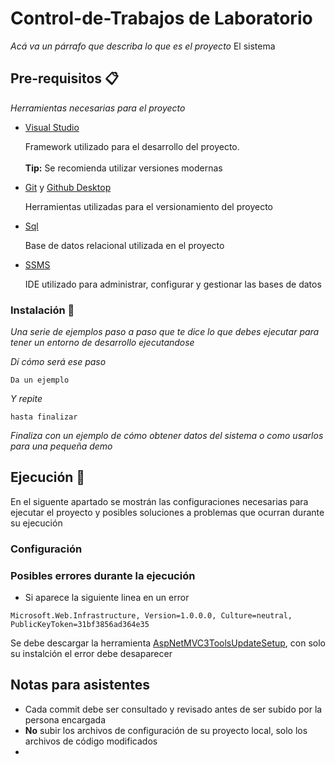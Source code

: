 
# Control-de-Trabajos de Laboratorio

_Acá va un párrafo que describa lo que es el proyecto_
El sistema 

## Pre-requisitos 📋

_Herramientas necesarias para el proyecto_
<ul>
<li>  
  <a href="https://visualstudio.microsoft.com/es/downloads/">Visual Studio</a>
  </li>
  <p>Framework utilizado para el desarrollo del proyecto.<br><br>
    <b>Tip:</b> Se recomienda utilizar versiones modernas</p>
  <li>  
  <a href="https://git-scm.com/downloads">Git</a> y <a href="https://desktop.github.com/">Github Desktop</a>
  </li>
  <p>Herramientas utilizadas para el versionamiento del proyecto</p>
  <li>  
  <a href="https://www.microsoft.com/es-es/sql-server/sql-server-downloads">Sql</a>
  </li>
  <p>Base de datos relacional utilizada en el proyecto</p>
  <li>
  <a href="https://learn.microsoft.com/en-us/sql/ssms/download-sql-server-management-studio-ssms?view=sql-server-ver16">SSMS</a>
  </li>
  <p>IDE utilizado para administrar, configurar y gestionar las bases de datos</p>
</ul>


### Instalación 🔧

_Una serie de ejemplos paso a paso que te dice lo que debes ejecutar para tener un entorno de desarrollo ejecutandose_

_Dí cómo será ese paso_

```
Da un ejemplo
```

_Y repite_

```
hasta finalizar
```

_Finaliza con un ejemplo de cómo obtener datos del sistema o como usarlos para una pequeña demo_


## Ejecución 🚀
En el siguente apartado se mostrán las configuraciones necesarias para ejecutar el proyecto y posibles soluciones a problemas que ocurran durante su ejecución
### Configuración

### Posibles errores durante la ejecución
* Si aparece la siguiente linea en un error
```
Microsoft.Web.Infrastructure, Version=1.0.0.0, Culture=neutral, PublicKeyToken=31bf3856ad364e35
```
Se debe descargar la herramienta <a href="https://www.microsoft.com/en-us/download/details.aspx?id=1491">AspNetMVC3ToolsUpdateSetup</a>, con solo su instalción el error debe desaparecer
## Notas para asistentes
* Cada commit debe ser consultado y revisado antes de ser subido por la persona encargada
* **No** subir los archivos de configuración de su proyecto local, solo los archivos de código modificados
* 


